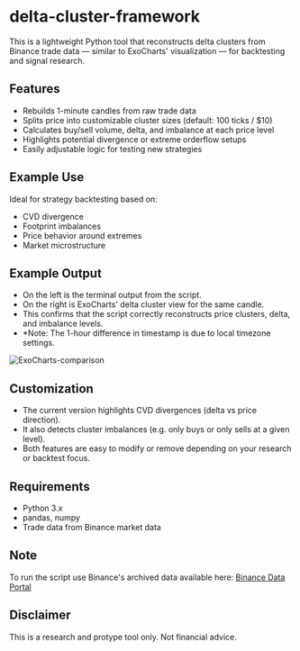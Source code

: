 # delta-cluster-framework

This is a lightweight Python tool that reconstructs delta clusters from Binance trade data — similar to ExoCharts' visualization — for backtesting and signal research.

## Features
- Rebuilds 1-minute candles from raw trade data
- Splits price into customizable cluster sizes (default: 100 ticks / $10)
- Calculates buy/sell volume, delta, and imbalance at each price level
- Highlights potential divergence or extreme orderflow setups
- Easily adjustable logic for testing new strategies

## Example Use
Ideal for strategy backtesting based on:
- CVD divergence
- Footprint imbalances
- Price behavior around extremes
- Market microstructure

## Example Output
- On the left is the terminal output from the script.
- On the right is ExoCharts' delta cluster view for the same candle.
- This confirms that the script correctly reconstructs price clusters, delta, and imbalance levels.
- *Note: The 1-hour difference in timestamp is due to local timezone settings.

![ExoCharts-comparison](https://github.com/user-attachments/assets/d894c1dd-7ada-49fd-a56f-c8ceef2aea1c)

## Customization
- The current version highlights CVD divergences (delta vs price direction).
- It also detects cluster imbalances (e.g. only buys or only sells at a given level).
- Both features are easy to modify or remove depending on your research or backtest focus.

## Requirements
- Python 3.x
- pandas, numpy
- Trade data from Binance market data

## Note
To run the script use Binance's archived data available here: [Binance Data Portal](https://data.binance.vision/?prefix=data/futures/um/daily/trades/)


## Disclaimer
This is a research and protype tool only. Not financial advice.
